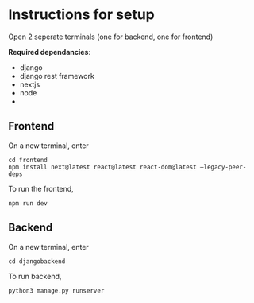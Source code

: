 # Instructions for setup
Open 2 seperate terminals (one for backend, one for frontend)

**Required dependancies**:
- django
- django rest framework
- nextjs
- node
- 
## Frontend
On a new terminal, enter
```
cd frontend
npm install next@latest react@latest react-dom@latest –legacy-peer-deps
```
To run the frontend,
```
npm run dev
```

## Backend
On a new terminal, enter
```
cd djangobackend
```
To run backend,
```
python3 manage.py runserver
```
